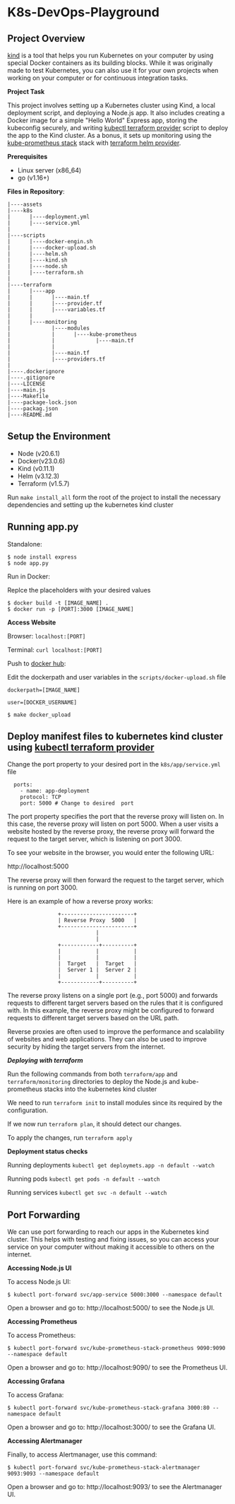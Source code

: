 # K8s-DevOps-Playground

## **Project Overview**

[kind](https://kind.sigs.k8s.io/docs/user/quick-start/) is a tool that helps you run Kubernetes on your computer by using special Docker containers as its building blocks. While it was originally made to test Kubernetes, you can also use it for your own projects when working on your computer or for continuous integration tasks.

**Project Task**

This project involves setting up a Kubernetes cluster using Kind, a local deployment script, and deploying a Node.js app. It also includes creating a Docker image for a simple "Hello World" Express app, storing the kubeconfig securely, and writing [kubectl terraform provider](https://registry.terraform.io/providers/gavinbunney/kubectl/latest/docs) script to deploy the app to the Kind cluster. As a bonus, it sets up monitoring using the [kube-prometheus stack](https://github.com/prometheus-community/helm-charts/blob/main/charts/kube-prometheus-stack/README.md) stack with [terraform helm provider](https://registry.terraform.io/providers/hashicorp/helm/latest/docs).

**Prerequisites**
- Linux server (x86_64)
- go (v1.16+)

**Files in Repository**:

    |----assets
    |----k8s
    |      |----deployment.yml
    |      |----service.yml
    |     
    |----scripts  
    |      |----docker-engin.sh
    |      |----docker-upload.sh
    |      |----helm.sh
    |      |----kind.sh
    |      |----node.sh
    |      |----terraform.sh
    |
    |----terraform
    |      |----app
    |      |      |----main.tf
    |      |      |----provider.tf
    |      |      |----variables.tf
    |      |
    |      |----monitoring
    |             |----modules
    |             |      |----kube-prometheus
    |             |             |----main.tf
    |             |
    |             |----main.tf
    |             |----providers.tf
    |
    |----.dockerignore
    |----.gitignore
    |----LICENSE
    |----main.js
    |----Makefile
    |----package-lock.json
    |----packag.json
    |----README.md

## **Setup the Environment**

- Node (v20.6.1)
- Docker(v23.0.6)
- Kind (v0.11.1)
- Helm (v3.12.3)
- Terraform (v1.5.7)

Run `make install_all` form the root of the project to install the necessary dependencies and setting up the kubernetes kind cluster

## **Running app.py**

Standalone:

    $ node install express
    $ node app.py 

Run in Docker:

Replce the placeholders with your desired values

    $ docker build -t [IMAGE_NAME] .
    $ docker run -p [PORT]:3000 [IMAGE_NAME]


**Access Website**

Browser: `localhost:[PORT]`

Terminal: `curl localhost:[PORT]`


Push to [docker hub](https://hub.docker.com/): 

Edit the dockerpath and user variables in the `scripts/docker-upload.sh` file

`dockerpath=[IMAGE_NAME]`

`user=[DOCKER_USERNAME]`

    $ make docker_upload

## **Deploy manifest files to kubernetes kind cluster using [kubectl terraform provider](https://registry.terraform.io/providers/gavinbunney/kubectl/latest/docs)**

Change the port property to your desired port in the `k8s/app/service.yml` file

      ports: 
        - name: app-deployment
        protocol: TCP
        port: 5000 # Change to desired  port

The port property specifies the port that the reverse proxy will listen on. In this case, the reverse proxy will listen on port 5000. When a user visits a website hosted by the reverse proxy, the reverse proxy will forward the request to the target server, which is listening on port 3000.

To see your website in the browser, you would enter the following URL:

http://localhost:5000

The reverse proxy will then forward the request to the target server, which is running on port 3000.

Here is an example of how a reverse proxy works:

                    +-----------------------+
                    | Reverse Proxy  5000   |
                    +-----------------------+
                                |
                                |
                    +------------+----------+
                    |           |           |
                    |           |           |
                    |  Target   |  Target   |
                    |  Server 1 |  Server 2 |
                    |           |           |
                    +------------+----------+


The reverse proxy listens on a single port (e.g., port 5000) and forwards requests to different target servers based on the rules that it is configured with. In this example, the reverse proxy might be configured to forward requests to different target servers based on the URL path.

Reverse proxies are often used to improve the performance and scalability of websites and web applications. They can also be used to improve security by hiding the target servers from the internet.

***Deploying with terraform***

Run the following commands from both `terraform/app` and `terraform/monitoring` directories to deploy the Node.js and kube-prometheus stacks into the kubernetes kind cluster

We need to run `terraform init` to install modules since its required by the configuration.

If we now run `terraform plan`, it should detect our changes.

To apply the changes, run `terraform apply`

**Deployment status checks**

Running deployments `kubectl get deploymets.app -n default --watch`

Running pods `kubectl get pods -n default --watch`

Running services `kubectl get svc -n default --watch`

## **Port Forwarding**

We can use port forwarding to reach our apps in the Kubernetes kind cluster. This helps with testing and fixing issues, so you can access your service on your computer without making it accessible to others on the internet.

**Accessing Node.js UI**

To access Node.js UI:

    $ kubectl port-forward svc/app-service 5000:3000 --namespace default

Open a browser and go to: http://localhost:5000/ to see the Node.js UI.

**Accessing Prometheus**

To access Prometheus:

    $ kubectl port-forward svc/kube-prometheus-stack-prometheus 9090:9090 --namespace default

Open a browser and go to: http://localhost:9090/ to see the Prometheus UI.

**Accessing Grafana**

To access Grafana:

    $ kubectl port-forward svc/kube-prometheus-stack-grafana 3000:80 --namespace default

Open a browser and go to: http://localhost:3000/ to see the Grafana UI.

**Accessing Alertmanager**

Finally, to access Alertmanager, use this command:

    $ kubectl port-forward svc/kube-prometheus-stack-alertmanager 9093:9093 --namespace default
Open a browser and go to: http://localhost:9093/ to see the Alertmanager UI.





 


    